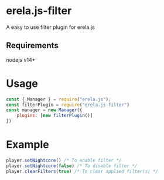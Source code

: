 # erela.js-filter

A easy to use filter plugin for erela.js

## Requirements
nodejs v14+

# Usage
```js
const { Manager } = require("erela.js");
const filterPlugin = require("erela.js-filter")
const manager = new Manager({
    plugins: [new filterPlugin()]
})
```


# Example
```js
player.setNightcore() /* To enable filter */
player.setNightcore(false) /* To disable filter */
player.clearFilters(true) /* To clear applied filter(s) */
```
